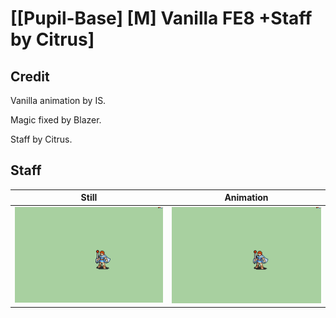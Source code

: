 # [\[Pupil-Base\] \[M\] Vanilla FE8 +Staff by Citrus]

## Credit

Vanilla animation by IS.

Magic fixed by Blazer.

Staff by Citrus.

## Staff

| Still | Animation |
| :---: | :-------: |
| ![Staff still](./Staff_000.png) | ![Staff animation](./Staff.gif) |
